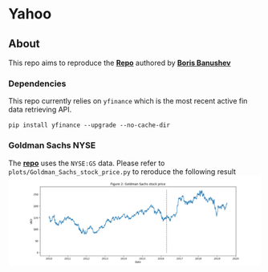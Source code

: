 # Yahoo

## About
This repo aims to reproduce the __[Repo](https://github.com/borisbanushev/stockpredictionai)__ authored by __[Boris Banushev](https://www.linkedin.com/in/borisbanushev/)__ 

### Dependencies 

This repo currently relies on `yfinance` which is the most recent active fin data retrieving API.

    pip install yfinance --upgrade --no-cache-dir

### Goldman Sachs NYSE

The __[repo](https://github.com/borisbanushev/stockpredictionai)__ uses the `NYSE:GS` data. Please refer to `plots/Goldman_Sachs_stock_price.py` to reroduce the following result
![png](assets/Goldman_Sachs_stock_price.png)
